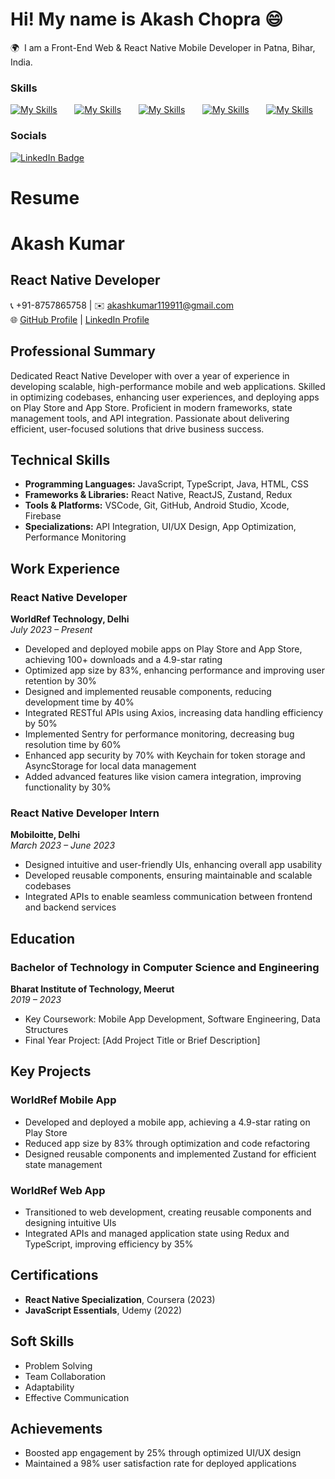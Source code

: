 Hi! My name is Akash Chopra 😄
========================================================================================================================================

🌍  I am a Front-End Web & React Native Mobile Developer in Patna, Bihar, India.
<br/>

### Skills

[![My Skills](https://skillicons.dev/icons?i=html,css)](https://skillicons.dev) &nbsp;&nbsp;&nbsp;&nbsp;&nbsp; [![My Skills](https://skillicons.dev/icons?i=js,ts)](https://skillicons.dev) &nbsp;&nbsp;&nbsp;&nbsp;&nbsp; [![My Skills](https://skillicons.dev/icons?i=react,next)](https://skillicons.dev) &nbsp;&nbsp;&nbsp;&nbsp;&nbsp; [![My Skills](https://skillicons.dev/icons?i=tailwind,scss)](https://skillicons.dev) &nbsp;&nbsp;&nbsp;&nbsp;&nbsp; [![My Skills](https://skillicons.dev/icons?i=figma)](https://skillicons.dev)
<br/>

### Socials

<div id="badges">
  <a href="https://www.linkedin.com/in/akash32755?utm_source=share&utm_campaign=share_via&utm_content=profile&utm_medium=android_app">
    <img src="https://img.shields.io/badge/LinkedIn-blue?style=for-the-badge&logo=linkedin&logoColor=white" alt="LinkedIn Badge"/>
  </a>
</div>


# Resume

# Akash Kumar
## React Native Developer
📞 +91-8757865758 | ✉️ akashkumar119911@gmail.com  
🌐 [GitHub Profile](#) | [LinkedIn Profile](#)

## Professional Summary
Dedicated React Native Developer with over a year of experience in developing scalable, high-performance mobile and web applications. Skilled in optimizing codebases, enhancing user experiences, and deploying apps on Play Store and App Store. Proficient in modern frameworks, state management tools, and API integration. Passionate about delivering efficient, user-focused solutions that drive business success.

## Technical Skills
- **Programming Languages:** JavaScript, TypeScript, Java, HTML, CSS
- **Frameworks & Libraries:** React Native, ReactJS, Zustand, Redux
- **Tools & Platforms:** VSCode, Git, GitHub, Android Studio, Xcode, Firebase
- **Specializations:** API Integration, UI/UX Design, App Optimization, Performance Monitoring

## Work Experience
### React Native Developer
**WorldRef Technology, Delhi**  
*July 2023 – Present*
- Developed and deployed mobile apps on Play Store and App Store, achieving 100+ downloads and a 4.9-star rating
- Optimized app size by 83%, enhancing performance and improving user retention by 30%
- Designed and implemented reusable components, reducing development time by 40%
- Integrated RESTful APIs using Axios, increasing data handling efficiency by 50%
- Implemented Sentry for performance monitoring, decreasing bug resolution time by 60%
- Enhanced app security by 70% with Keychain for token storage and AsyncStorage for local data management
- Added advanced features like vision camera integration, improving functionality by 30%

### React Native Developer Intern
**Mobiloitte, Delhi**  
*March 2023 – June 2023*
- Designed intuitive and user-friendly UIs, enhancing overall app usability
- Developed reusable components, ensuring maintainable and scalable codebases
- Integrated APIs to enable seamless communication between frontend and backend services

## Education
### Bachelor of Technology in Computer Science and Engineering
**Bharat Institute of Technology, Meerut**  
*2019 – 2023*
- Key Coursework: Mobile App Development, Software Engineering, Data Structures
- Final Year Project: [Add Project Title or Brief Description]

## Key Projects
### WorldRef Mobile App
- Developed and deployed a mobile app, achieving a 4.9-star rating on Play Store
- Reduced app size by 83% through optimization and code refactoring
- Designed reusable components and implemented Zustand for efficient state management

### WorldRef Web App
- Transitioned to web development, creating reusable components and designing intuitive UIs
- Integrated APIs and managed application state using Redux and TypeScript, improving efficiency by 35%

## Certifications
- **React Native Specialization**, Coursera (2023)
- **JavaScript Essentials**, Udemy (2022)

## Soft Skills
- Problem Solving
- Team Collaboration
- Adaptability
- Effective Communication

## Achievements
- Boosted app engagement by 25% through optimized UI/UX design
- Maintained a 98% user satisfaction rate for deployed applications
